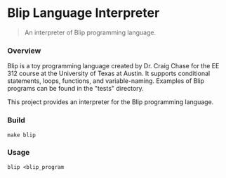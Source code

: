 # Blip Language Interpreter

> An interpreter of Blip programming language.

### Overview

Blip is a toy programming language created by Dr. Craig Chase for the EE 312 
course at the University of Texas at Austin. It supports conditional statements,
loops, functions, and variable-naming. Examples of Blip programs can be found in
the "tests" directory.

This project provides an interpreter for the Blip programming language.

### Build
    make blip

### Usage
    blip <blip_program
